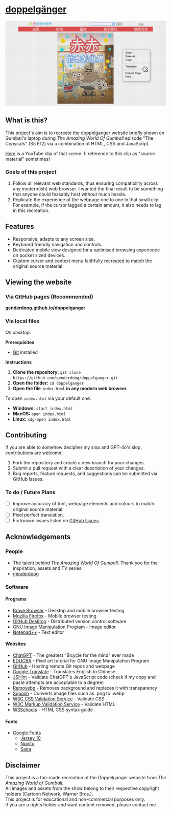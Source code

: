 # [doppelgänger](https://github.com/genderdoog/doppelganger)

![Website Screenshot](./assets/readme.md/screenshot1.png)

## What is this?

This project's aim is to recreate the doppelganger website briefly shown on Gumball's laptop during *The Amazing World Of Gumball* episode "The Copycats" (S5 E12) via a combination of HTML, CSS and JavaScript. 

[Here](https://www.youtube.com/watch?v=uLxBYzEjeZA&t=13s) is a YouTube clip of that scene. (I reference to this clip as "source material" sometimes)

### Goals of this project
1. Follow all relevant web standards, thus ensuring compatibility across any modern(ish) web browser. I wanted the final result to be something that anyone could feasably host without much hassle.
2. Replicate the experience of the webpage one to one in that small clip. For example, if the cursor lagged a certain amount, it also needs to lag in this recreation.

## Features
- Responsive; adapts to any screen size.
- Keybaord friendly navigation and controls.
- Dedicated mobile view designed for a optimised browsing experience on pocket sized devices.
- Custom cursor and context menu faithfully recreated to match the original source material.

## Viewing the website

### Via GitHub pages (Recommended)
**[genderdoog.github.io/doppelganger](https://genderdoog.github.io/doppelganger/)**

### Via local files
*On desktop:*

**Prerequisites**
- [Git](https://git-scm.com/) installed

**Instructions**
1. **Clone the repository:** `git clone https://github.com/genderdoog/doppelganger.git`
2. **Open the folder:** `cd doppelganger`
3. **Open the file** `index.html` **in any modern web browser.**

To open `index.html` via your default one:

- **Windows:** `start index.html`
- **MacOS:** `open index.html`
- **Linux:** `xdg-open index.html`

## Contributing
If you are able to somehow decipher my slop and GPT-4o's slop, contributions are welcome!

1. Fork the repository and create a new branch for your changes.
2. Submit a pull request with a clear description of your changes.
3. Bug reports, feature requests, and suggestions can be submitted via GitHub Issues.

### To do / Future Plans
- [ ] Improve accuracy of font, webpage elements and colours to match original source material.
- [ ] Pixel perfect translation.
- [ ] Fix known issues listed on [GitHub Issues](https://github.com/genderdoog/doppelganger/issues).

## Acknowledgements

### People
- The talent behind *The Amazing World Of Gumball*. Thank you for the inspiration, assets and TV series. 
- [genderdoog](https://github.com/genderdoog)

### Software

#### Programs
- [Brave Browser](https://brave.com/) - Desktop and mobile browser testing
- [Mozilla Firefox](https://www.mozilla.org/en-US/firefox/browsers/mobile/android/) - Mobile browser testing
- [GitHub Desktop](https://github.com/apps/desktop) - Distributed version control software
- [GNU Image Manipulation Program](https://www.gimp.org/) - Image editor
- [Notepad++](https://notepad-plus-plus.org/) - Text editor

#### Websites
- [ChatGPT](https://chatgpt.com/) - The greatest "Bicycle for the mind" ever made
- [EDUCBA](https://www.educba.com/) - Pixel art tutorial for GNU Image Manipulation Program
- [GitHub](https://github.com/) - Hosting remote Git repos and webpage
- [Google Translate](https://translate.google.com/) - Translates English to Chinese
- [JSHint](https://jshint.com/) - Validate ChatGPT's JavaScript code (check if my copy and paste attempts are acceptable to a degree)
- [Removebg](https://www.remove.bg/) - Removes background and replaces it with transparency
- [Sqoosh](https://squoosh.app/) - Converts image files such as .png to .webp
- [W3C CSS Validation Service](https://jigsaw.w3.org/css-validator/) - Validate CSS 
- [W3C Markup Validation Service](https://validator.w3.org/) - Validate HTML
- [W3Schools](https://www.w3schools.com/) - HTML CSS syntax guide

#### Fonts
- [Google Fonts](https://fonts.google.com/)
    - [Jersey 10](https://fonts.google.com/specimen/Jersey+10)
    - [Nunito](https://fonts.google.com/specimen/Nunito)
    - [Saira](https://fonts.google.com/specimen/Saira)

## Disclaimer  
This project is a fan-made recreation of the Doppelganger website from *The Amazing World of Gumball*.  
All images and assets from the show belong to their respective copyright holders (Cartoon Network, Warner Bros.).  
This project is for educational and non-commercial purposes only.  
If you are a rights holder and want content removed, please contact me .
